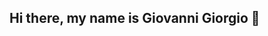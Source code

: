 ## Hi there, my name is Giovanni Giorgio 👋

<!--

[![Top Langs](https://github-readme-stats.vercel.app/api/top-langs/?username=leonardogaertner&theme=radical)](https://github.com/leonardogaertner/github-readme-stats)
